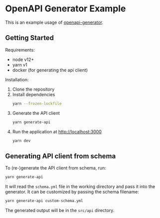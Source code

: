 # OpenAPI Generator Example

This is an example usage of [openapi-generator](https://github.com/OpenAPITools/openapi-generator).

## Getting Started

Requirements:

- node v12+
- yarn v1
- docker (for generating the api client)

Installation:

1. Clone the repository
2. Install dependencies
   ```bash
   yarn --frozen-lockfile
   ```
3. Generate the API client
   ```bash
   yarn generate-api
   ```
4. Run the application at [http://localhost:3000](http://localhost:3000)
   ```bash
   yarn dev
   ```

## Generating API client from schema

To (re-)generate the API client from schema, run:

```bash
yarn generate-api
```

It will read the `schema.yml` file in the working directory and pass it into the generator.
It can be customized by passing the schema filename:

```bash
yarn generate-api custom-schema.yml
```

The generated output will be in the `src/api` directory.
